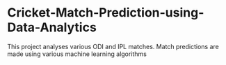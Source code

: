 # Cricket-Match-Prediction-using-Data-Analytics
This project analyses various ODI and IPL matches. Match predictions are made using various machine learning algorithms
